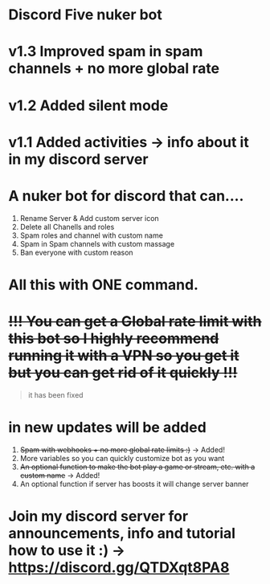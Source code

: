 # Discord Five nuker bot

# v1.3 Improved spam in spam channels + no more global rate
# v1.2 Added silent mode 
# v1.1 Added activities → info about it in my discord server

# A nuker bot for discord that can....

1. Rename Server & Add custom server icon
2. Delete all Chanells and roles
3. Spam roles and channel with custom name
4. Spam in Spam channels with custom massage
5. Ban everyone with custom reason

# All this with ONE command.

# ~~!!! You can get a Global rate limit with this bot so I highly recommend running it with a VPN so you get it but you can get rid of it quickly !!!~~
> it has been fixed 


# in new updates will be added

1. ~~Spam with webhooks + no more global rate limits :)~~ → Added!
2. More variables so you can quickly customize bot as you want
3. ~~An optional function to make the bot play a game or stream, etc. with a custom name~~ → Added!
4. An optional function if server has boosts it will change server banner

# Join my discord server for announcements, info and tutorial how to use it :) → https://discord.gg/QTDXqt8PA8
